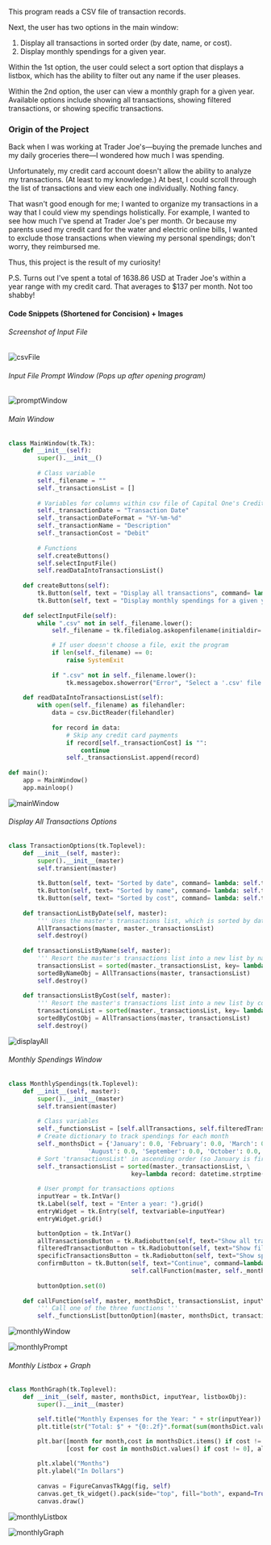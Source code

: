 This program reads a CSV file of transaction records.

Next, the user has two options in the main window: 
1. Display all transactions in sorted order (by date, name, or cost).
2. Display monthly spendings for a given year.

Within the 1st option, the user could select a sort option that displays a listbox, which has the ability to filter out any name if the user pleases.

Within the 2nd option, the user can view a monthly graph for a given year. Available options include showing all transactions, showing filtered transactions, or showing specific transactions.

### Origin of the Project
Back when I was working at Trader Joe's—buying the premade lunches and my daily groceries there—I wondered how much I was spending.

Unfortunately, my credit card account doesn't allow the ability to analyze my transactions. (At least to my knowledge.) At best, I could scroll through the list of transactions and view each one individually. Nothing fancy.

That wasn't good enough for me; I wanted to organize my transactions in a way that I could view my spendings holistically.
For example, I wanted to see how much I've spend at Trader Joe's per month. Or because my parents used my credit card for the water and electric online bills, I wanted to exclude those transactions when viewing my personal spendings; don't worry, they reimbursed me.

Thus, this project is the result of my curiosity! 

P.S. Turns out I've spent a total of 1638.86 USD at Trader Joe's within a year range with my credit card. That averages to $137 per month. Not too shabby!

#### Code Snippets (Shortened for Concision) + Images

###### Screenshot of Input File
![csvFile](images/csvFile.png)

###### Input File Prompt Window (Pops up after opening program)
![promptWindow](images/inputFile.png)

###### Main Window
```python
class MainWindow(tk.Tk):
    def __init__(self):
        super().__init__()
        
        # Class variable
        self._filename = ""
        self._transactionsList = []        
        
        # Variables for columns within csv file of Capital One's Credit Card
        self._transactionDate = "Transaction Date"
        self._transactionDateFormat = "%Y-%m-%d"
        self._transactionName = "Description"
        self._transactionCost = "Debit"
        
        # Functions
        self.createButtons()
        self.selectInputFile()
        self.readDataIntoTransactionsList()        
        
    def createButtons(self):
        tk.Button(self, text = "Display all transactions", command= lambda: TransactionOptions(self)).grid()
        tk.Button(self, text = "Display monthly spendings for a given year", command= lambda: MonthlySpendings(self)).grid()      
        
    def selectInputFile(self):
        while ".csv" not in self._filename.lower():
            self._filename = tk.filedialog.askopenfilename(initialdir= getcwd()) 

            # If user doesn't choose a file, exit the program
            if len(self._filename) == 0:
                raise SystemExit    
            
            if ".csv" not in self._filename.lower():
                tk.messagebox.showerror("Error", "Select a '.csv' file extension", parent=self)             
        
    def readDataIntoTransactionsList(self):
        with open(self._filename) as filehandler:
            data = csv.DictReader(filehandler)
            
            for record in data:
                # Skip any credit card payments
                if record[self._transactionCost] is "":
                    continue        
                self._transactionsList.append(record)                
            
def main():
    app = MainWindow()
    app.mainloop()
```
![mainWindow](images/mainWindow.png)

###### Display All Transactions Options
```python
class TransactionOptions(tk.Toplevel):
    def __init__(self, master):
        super().__init__(master)
        self.transient(master)  
        
        tk.Button(self, text= "Sorted by date", command= lambda: self.transactionListByDate(master)).grid()
        tk.Button(self, text= "Sorted by name", command= lambda: self.transactionsListByName(master)).grid()
        tk.Button(self, text= "Sorted by cost", command= lambda: self.transactionsListByCost(master)).grid()   
        
    def transactionListByDate(self, master):
        ''' Uses the master's transactions list, which is sorted by date by default '''
        AllTransactions(master, master._transactionsList)
        self.destroy()
        
    def transactionsListByName(self, master):
        ''' Resort the master's transactions list into a new list by name'''
        transactionsList = sorted(master._transactionsList, key= lambda record: record[master._transactionName])
        sortedByNameObj = AllTransactions(master, transactionsList)
        self.destroy()
        
    def transactionsListByCost(self, master):
        ''' Resort the master's transactions list into a new list by cost'''
        transactionsList = sorted(master._transactionsList, key= lambda record: float(record[master._transactionCost].strip()), reverse=True)
        sortedByCostObj = AllTransactions(master, transactionsList)
        self.destroy()
```
![displayAll](images/displayAllTransactionsOptions.png)

###### Monthly Spendings Window
```python
class MonthlySpendings(tk.Toplevel):
    def __init__(self, master):
        super().__init__(master)
        self.transient(master)    
        
        # Class variables
        self._functionsList = [self.allTransactions, self.filteredTransactionsPrompt, self.specificTransactionPrompt]
        # Create dictionary to track spendings for each month
        self._monthsDict = {'January': 0.0, 'February': 0.0, 'March': 0.0, 'April': 0.0, 'May': 0.0, 'June': 0.0, 'July': 0.0, 
                      'August': 0.0, 'September': 0.0, 'October': 0.0, 'November': 0.0, 'December': 0.0}  
        # Sort 'transactionsList' in ascending order (so January is first instead of latest month)
        self._transactionsList = sorted(master._transactionsList, \
                                  key=lambda record: datetime.strptime(record[master._transactionDate], master._transactionDateFormat))     
            
        # User prompt for transactions options
        inputYear = tk.IntVar()
        tk.Label(self, text = "Enter a year: ").grid()
        entryWidget = tk.Entry(self, textvariable=inputYear)
        entryWidget.grid()

        buttonOption = tk.IntVar()
        allTransactionsButton = tk.Radiobutton(self, text="Show all transactions", variable=buttonOption, value=0).grid()
        filteredTransactionButton = tk.Radiobutton(self, text="Show filtered transactions", variable=buttonOption, value=1).grid()
        specificTransactionsButton = tk.Radiobutton(self, text="Show specific transactions", variable=buttonOption, value=2).grid()
        confirmButton = tk.Button(self, text="Continue", command=lambda: \
                                  self.callFunction(master, self._monthsDict, self._transactionsList, inputYear.get(), buttonOption.get())).grid()
        
        buttonOption.set(0)
    
    def callFunction(self, master, monthsDict, transactionsList, inputYear, buttonOption): 
        ''' Call one of the three functions '''
        self._functionsList[buttonOption](master, monthsDict, transactionsList, inputYear)
```
![monthlyWindow](images/monthlyWindow.png)

![monthlyPrompt](images/monthlyPromptWindow.png)

###### Monthly Listbox + Graph
```python
class MonthGraph(tk.Toplevel):
    def __init__(self, master, monthsDict, inputYear, listboxObj):
        super().__init__(master)    

        self.title("Monthly Expenses for the Year: " + str(inputYear))
        plt.title(str("Total: $" + "{0:.2f}".format(sum(monthsDict.values()))))

        plt.bar([month for month,cost in monthsDict.items() if cost != 0], \
                [cost for cost in monthsDict.values() if cost != 0], align="center")
        
        plt.xlabel("Months")
        plt.ylabel("In Dollars")
        
        canvas = FigureCanvasTkAgg(fig, self)
        canvas.get_tk_widget().pack(side="top", fill="both", expand=True)
        canvas.draw()      
```
![monthlyListbox](images/monthlyListbox.png)

![monthlyGraph](images/monthlyGraphTJ.png)

